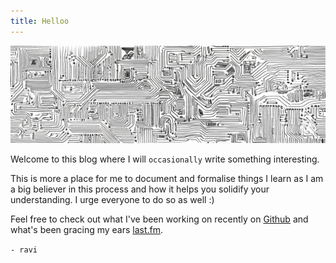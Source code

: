 ```yaml
---
title: Helloo
---
```

![](images/Gemini_Generated_Image_bvpnpqbvpnpqbvpn.png)


Welcome to this blog where I will `occasionally` write something interesting.

This is more a place for me to document and formalise things I learn as I am a big believer in this process and how it helps you solidify your understanding. I urge everyone to do so as well :)

Feel free to check out what I've been working on recently on [Github](https://github.com/ravig31) and what's been gracing my ears [last.fm](https://www.last.fm/user/ravig31).

`- ravi`

